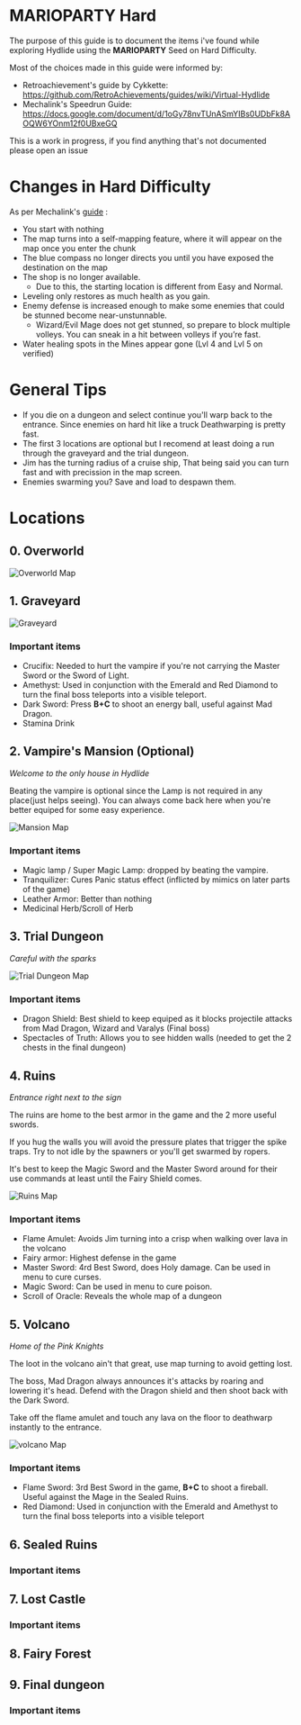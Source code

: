 # MARIOPARTY Hard
The purpose of this guide is to document the items i've found while exploring Hydlide using the **MARIOPARTY** Seed on Hard Difficulty.

Most of the choices made in this guide were informed by:
- Retroachievement's guide by Cykkette: https://github.com/RetroAchievements/guides/wiki/Virtual-Hydlide
- Mechalink's Speedrun Guide: https://docs.google.com/document/d/1oGy78nvTUnASmYIBs0UDbFk8AOQW6YOnm12f0UBxeGQ

This is a work in progress, if you find anything that's not documented please open an issue

# Changes in Hard Difficulty
As per Mechalink's [guide](https://docs.google.com/document/d/1oGy78nvTUnASmYIBs0UDbFk8AOQW6YOnm12f0UBxeGQ) :
- You start with nothing
- The map turns into a self-mapping feature, where it will appear on the map once you enter the chunk
- The blue compass no longer directs you until you have exposed the destination on the map
- The shop is no longer available.
    - Due to this, the starting location is different from Easy and Normal.
- Leveling only restores as much health as you gain.
- Enemy defense is increased enough to make some enemies that could be stunned become near-unstunnable.
    - Wizard/Evil Mage does not get stunned, so prepare to block multiple volleys. You can sneak in a hit between volleys if you’re fast.
- Water healing spots in the Mines appear gone (Lvl 4 and Lvl 5 on verified)

# General Tips
- If you die on a dungeon and select continue you'll warp back to the entrance. Since enemies on hard hit like a truck Deathwarping is pretty fast.
- The first 3 locations are optional but I recomend at least doing a run through the graveyard and the trial dungeon.
- Jim has the turning radius of a cruise ship, That being said you can turn fast and with precission in the map screen.
- Enemies swarming you? Save and load to despawn them.

# Locations

## 0. Overworld
![Overworld Map](img/maps/overworld.png)

## 1. Graveyard
![Graveyard](img/maps/graveyard.png)
### Important items
- Crucifix: Needed to hurt the vampire if you're not carrying the Master Sword or the Sword of Light.
- Amethyst: Used in conjunction with the Emerald and Red Diamond to turn the final boss teleports into a visible teleport.
- Dark Sword: Press **B+C** to shoot an energy ball, useful against Mad Dragon.
- Stamina Drink

## 2. Vampire's Mansion (Optional)
_Welcome to the only house in Hydlide_

Beating the vampire is optional since the Lamp is not required in any place(just helps seeing).
You can always come back here when you're better equiped for some easy experience.

![Mansion Map](img/maps/mansion.png)

### Important items
- Magic lamp / Super Magic Lamp: dropped by beating the vampire.
- Tranquilizer: Cures Panic status effect (inflicted by mimics on later parts of the game)
- Leather Armor: Better than nothing
- Medicinal Herb/Scroll of Herb



## 3. Trial Dungeon
_Careful with the sparks_

![Trial Dungeon Map](img/maps/trial.png)

### Important items
- Dragon Shield: Best shield to keep equiped as it blocks projectile attacks from Mad Dragon, Wizard and Varalys (Final boss)
- Spectacles of Truth: Allows you to see hidden walls (needed to get the 2 chests in the final dungeon)

## 4. Ruins 
_Entrance right next to the sign_

The ruins are home to the best armor in the game and the 2 more useful swords.

If you hug the walls you will avoid the pressure plates that trigger the spike traps. Try to not idle by the spawners or you'll get swarmed by ropers.

It's best to keep the Magic Sword and the Master Sword around for their use commands at least until the Fairy Shield comes.

![Ruins Map](img/maps/ruins.png)

### Important items
- Flame Amulet: Avoids Jim turning into a crisp when walking over lava in the volcano
- Fairy armor: Highest defense in the game
- Master Sword: 4rd Best Sword, does Holy damage. Can be used in menu to cure curses.
- Magic Sword: Can be used in menu to cure poison.
- Scroll of Oracle: Reveals the whole map of a dungeon

## 5. Volcano
_Home of the Pink Knights_

The loot in the volcano ain't that great, use map turning to avoid getting lost.

The boss, Mad Dragon always announces it's attacks by roaring and lowering it's head. Defend with the Dragon shield and then shoot back with the Dark Sword.

Take off the flame amulet and touch any lava on the floor to deathwarp instantly to the entrance.

![volcano Map](img/maps/volcano.png)

### Important items
- Flame Sword: 3rd Best Sword in the game, **B+C** to shoot a fireball. Useful against the Mage in the Sealed Ruins.
- Red Diamond: Used in conjunction with the Emerald and Amethyst to turn the final boss teleports into a visible teleport 


## 6. Sealed Ruins


### Important items


## 7. Lost Castle


### Important items

## 8. Fairy Forest


## 9. Final dungeon


### Important items
